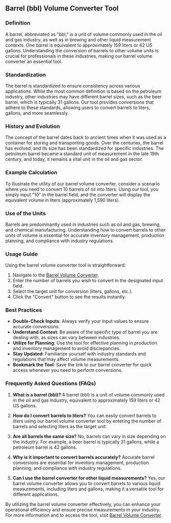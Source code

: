 ## Barrel (bbl) Volume Converter Tool

### Definition
A barrel, abbreviated as "bbl," is a unit of volume commonly used in the oil and gas industry, as well as in brewing and other liquid measurement contexts. One barrel is equivalent to approximately 159 liters or 42 US gallons. Understanding the conversion of barrels to other volume units is crucial for professionals in these industries, making our barrel volume converter an essential tool.

### Standardization
The barrel is standardized to ensure consistency across various applications. While the most common definition is based on the petroleum industry, other industries may have different barrel sizes, such as the beer barrel, which is typically 31 gallons. Our tool provides conversions that adhere to these standards, allowing users to convert barrels to liters, gallons, and more seamlessly.

### History and Evolution
The concept of the barrel dates back to ancient times when it was used as a container for storing and transporting goods. Over the centuries, the barrel has evolved, and its size has been standardized for specific industries. The petroleum barrel became a standard unit of measurement in the late 19th century, and today, it remains a vital unit in the oil and gas sector.

### Example Calculation
To illustrate the utility of our barrel volume converter, consider a scenario where you need to convert 10 barrels of oil into liters. Using our tool, you simply input "10" in the barrel field, and the converter will display the equivalent volume in liters (approximately 1,590 liters).

### Use of the Units
Barrels are predominantly used in industries such as oil and gas, brewing, and chemical manufacturing. Understanding how to convert barrels to other units of volume is essential for accurate inventory management, production planning, and compliance with industry regulations.

### Usage Guide
Using the barrel volume converter tool is straightforward:
1. Navigate to the [Barrel Volume Converter](https://www.inayam.co/unit-converter/volume).
2. Enter the number of barrels you wish to convert in the designated input field.
3. Select the target unit for conversion (liters, gallons, etc.).
4. Click the "Convert" button to see the results instantly.

### Best Practices
- **Double-Check Inputs**: Always verify your input values to ensure accurate conversions.
- **Understand Context**: Be aware of the specific type of barrel you are dealing with, as sizes can vary between industries.
- **Utilize for Planning**: Use the tool for effective planning in production and inventory management to avoid discrepancies.
- **Stay Updated**: Familiarize yourself with industry standards and regulations that may affect volume measurements.
- **Bookmark the Tool**: Save the link to our barrel converter for quick access whenever you need to perform conversions.

### Frequently Asked Questions (FAQs)

1. **What is a barrel (bbl)?**
   A barrel (bbl) is a unit of volume commonly used in the oil and gas industry, equivalent to approximately 159 liters or 42 US gallons.

2. **How do I convert barrels to liters?**
   You can easily convert barrels to liters using our barrel volume converter tool by entering the number of barrels and selecting liters as the target unit.

3. **Are all barrels the same size?**
   No, barrels can vary in size depending on the industry. For example, a beer barrel is typically 31 gallons, while a petroleum barrel is 42 gallons.

4. **Why is it important to convert barrels accurately?**
   Accurate barrel conversions are essential for inventory management, production planning, and compliance with industry regulations.

5. **Can I use the barrel converter for other liquid measurements?**
   Yes, our barrel volume converter allows you to convert barrels to various liquid measurements, including liters and gallons, making it a versatile tool for different applications. 

By utilizing the barrel volume converter effectively, you can enhance your operational efficiency and ensure precise measurements in your industry. For more information and to access the tool, visit [Barrel Volume Converter](https://www.inayam.co/unit-converter/volume).